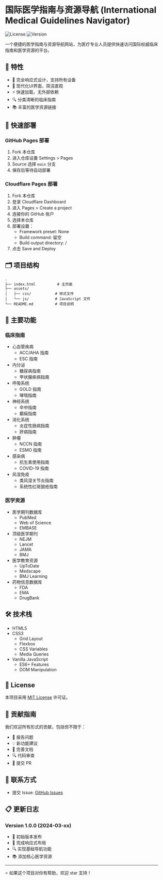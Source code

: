 # 国际医学指南与资源导航 (International Medical Guidelines Navigator)

![License](https://img.shields.io/badge/license-MIT-blue.svg)
![Version](https://img.shields.io/badge/version-1.0.0-green.svg)

一个便捷的医学指南与资源导航网站，为医疗专业人员提供快速访问国际权威临床指南和医学资源的平台。

## 🌟 特性

- 📱 完全响应式设计，支持所有设备
- 🎨 现代化UI界面，简洁直观
- ⚡ 快速加载，无外部依赖
- 🔍 分类清晰的临床指南
- 📚 丰富的医学资源链接

## 🚀 快速部署

### GitHub Pages 部署

1. Fork 本仓库
2. 进入仓库设置 Settings > Pages
3. Source 选择 `main` 分支
4. 保存后等待自动部署

### Cloudflare Pages 部署

1. Fork 本仓库
2. 登录 Cloudflare Dashboard
3. 进入 Pages > Create a project
4. 连接你的 GitHub 账户
5. 选择本仓库
6. 部署设置：
   - Framework preset: None
   - Build command: 留空
   - Build output directory: /
7. 点击 Save and Deploy

## 🗂️ 项目结构

```
.
├── index.html          # 主页面
├── assets/            
│   ├── css/           # 样式文件
│   └── js/            # JavaScript 文件
└── README.md          # 项目说明
```

## 🎯 主要功能

### 临床指南
- 心血管疾病
  - ACC/AHA 指南
  - ESC 指南
- 内分泌
  - 糖尿病指南
  - 甲状腺疾病指南
- 呼吸系统
  - GOLD 指南
  - 哮喘指南
- 神经系统
  - 卒中指南
  - 癫痫指南
- 消化系统
  - 炎症性肠病指南
  - 肝病指南
- 肿瘤
  - NCCN 指南
  - ESMO 指南
- 感染病
  - 抗生素使用指南
  - COVID-19 指南
- 风湿免疫
  - 类风湿关节炎指南
  - 系统性红斑狼疮指南

### 医学资源
- 医学期刊数据库
  - PubMed
  - Web of Science
  - EMBASE
- 顶级医学期刊
  - NEJM
  - Lancet
  - JAMA
  - BMJ
- 医学教育资源
  - UpToDate
  - Medscape
  - BMJ Learning
- 药物信息数据库
  - FDA
  - EMA
  - DrugBank

## 🛠️ 技术栈

- HTML5
- CSS3 
  - Grid Layout
  - Flexbox
  - CSS Variables
  - Media Queries
- Vanilla JavaScript
  - ES6+ Features
  - DOM Manipulation

## 📝 License

本项目采用 [MIT License](LICENSE) 许可证。

## 🤝 贡献指南

我们欢迎所有形式的贡献，包括但不限于：

- 🐛 报告问题
- 💡 新功能建议
- 📝 完善文档
- 🔍 代码审查
- 🚀 提交 PR

## 📮 联系方式

- 提交 Issue: [GitHub Issues](https://github.com/yourusername/medical-guidelines-navigator/issues)

## 📋 更新日志

### Version 1.0.0 (2024-03-xx)
- 🎉 初始版本发布
- 📱 完成响应式布局
- 🔍 实现基础导航功能
- 📚 添加核心医学资源

---

⭐️ 如果这个项目对你有帮助，欢迎 star 支持！